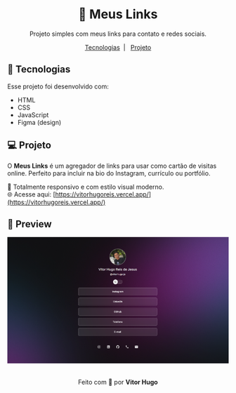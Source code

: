 <h1 align="center">📱 Meus Links</h1>

<p align="center">Projeto simples com meus links para contato e redes sociais.</p>

<p align="center">
  <a href="#-tecnologias">Tecnologias</a>&nbsp;&nbsp;|&nbsp;&nbsp;
  <a href="#-projeto">Projeto</a>
</p>

## 🚀 Tecnologias

Esse projeto foi desenvolvido com:

- HTML  
- CSS  
- JavaScript  
- Figma (design)

## 💻 Projeto

O **Meus Links** é um agregador de links para usar como cartão de visitas online. Perfeito para incluir na bio do Instagram, currículo ou portfólio.

🧪 Totalmente responsivo e com estilo visual moderno.  
🌐 Acesse aqui: [https://vitorhugoreis.vercel.app/](https://vitorhugoreis.vercel.app/)

## 📸 Preview

<div align="center">
  <img src="./Meus-Links/assets/preview.png" alt="Preview do projeto" width="600">
</div>

<br>

<p align="center">Feito com 💙 por <strong>Vitor Hugo</strong></p>

